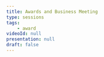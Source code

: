 ```yaml
---
title: Awards and Business Meeting
type: sessions
tags:
    - award
videoId: null
presentation: null
draft: false
---
```

